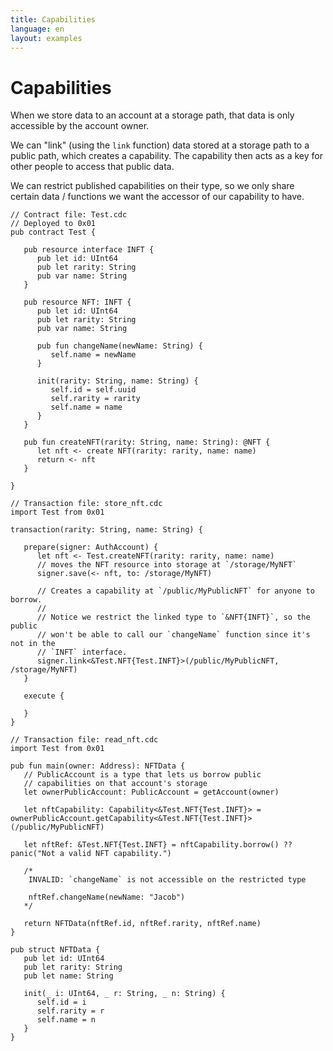 ```yaml
---
title: Capabilities
language: en
layout: examples
---
```


# Capabilities

When we store data to an account at a storage path, that data is only accessible by the account owner.

We can "link" (using the `link` function) data stored at a storage path to a public path, which creates a capability. The capability then acts as a key for other people to access that public data.

We can restrict published capabilities on their type, so we only share certain data / functions we want the accessor of our capability to have.

```cadence
// Contract file: Test.cdc
// Deployed to 0x01
pub contract Test {

   pub resource interface INFT {
      pub let id: UInt64
      pub let rarity: String
      pub var name: String
   }

   pub resource NFT: INFT {
      pub let id: UInt64
      pub let rarity: String
      pub var name: String

      pub fun changeName(newName: String) {
         self.name = newName
      }
      
      init(rarity: String, name: String) {
         self.id = self.uuid
         self.rarity = rarity
         self.name = name
      }
   }

   pub fun createNFT(rarity: String, name: String): @NFT {
      let nft <- create NFT(rarity: rarity, name: name)
      return <- nft
   }

}
```

```cadence
// Transaction file: store_nft.cdc
import Test from 0x01

transaction(rarity: String, name: String) {

   prepare(signer: AuthAccount) {
      let nft <- Test.createNFT(rarity: rarity, name: name)
      // moves the NFT resource into storage at `/storage/MyNFT`
      signer.save(<- nft, to: /storage/MyNFT)

      // Creates a capability at `/public/MyPublicNFT` for anyone to borrow.
      // 
      // Notice we restrict the linked type to `&NFT{INFT}`, so the public
      // won't be able to call our `changeName` function since it's not in the
      // `INFT` interface.
      signer.link<&Test.NFT{Test.INFT}>(/public/MyPublicNFT, /storage/MyNFT)
   }

   execute {
      
   }
}
```

```cadence
// Transaction file: read_nft.cdc
import Test from 0x01

pub fun main(owner: Address): NFTData {
   // PublicAccount is a type that lets us borrow public
   // capabilities on that account's storage
   let ownerPublicAccount: PublicAccount = getAccount(owner)

   let nftCapability: Capability<&Test.NFT{Test.INFT}> = ownerPublicAccount.getCapability<&Test.NFT{Test.INFT}>(/public/MyPublicNFT)

   let nftRef: &Test.NFT{Test.INFT} = nftCapability.borrow() ?? panic("Not a valid NFT capability.")

   /*
    INVALID: `changeName` is not accessible on the restricted type
   
    nftRef.changeName(newName: "Jacob")
   */

   return NFTData(nftRef.id, nftRef.rarity, nftRef.name)
}

pub struct NFTData {
   pub let id: UInt64
   pub let rarity: String
   pub let name: String

   init(_ i: UInt64, _ r: String, _ n: String) {
      self.id = i
      self.rarity = r
      self.name = n
   }
}
```